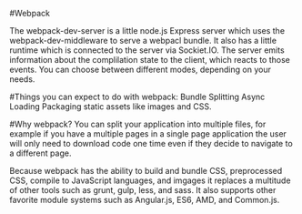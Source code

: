 #Webpack

The webpack-dev-server is a little node.js Express server which uses the webpack-dev-middleware to serve a webpacl bundle. It also has a little runtime which is connected to the server via Sockiet.IO. The server emits information about the complilation state to the client, which reacts to those events. You can choose between different modes, depending on your needs.

#Things you can expect to do with webpack:
Bundle Splitting
Async Loading
Packaging static assets like images and CSS.

#Why webpack?
You can split your application into multiple files, for example if you have a multiple pages in a single page application the user will only need to download code one time even if they decide to navigate to a different page.

Because webpack has the ability to build and bundle CSS, preprocessed CSS, compile to JavaScript languages, and imgages it replaces a multitude of other tools such as grunt, gulp, less, and sass. It also supports other favorite module systems such as Angular.js, ES6, AMD, and Common.js.
